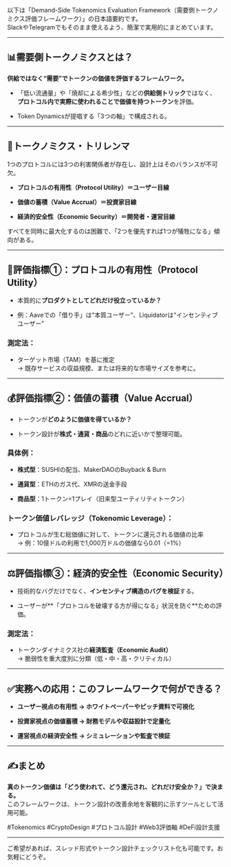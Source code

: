 以下は「Demand-Side Tokenomics Evaluation Framework（需要側トークノミクス評価フレームワーク）」の日本語要約です。  
SlackやTelegramでもそのまま使えるよう、簡潔で実用的にまとめています。

---

## 📊需要側トークノミクスとは？

**供給ではなく“需要”でトークンの価値を評価するフレームワーク。**

- 「低い流通量」や「焼却による希少性」などの**供給側トリック**ではなく、  
    **プロトコル内で実際に使われることで価値を持つトークン**を評価。
    
- Token Dynamicsが提唱する「3つの軸」で構成される。
    

---

## 🔺トークノミクス・トリレンマ

1つのプロトコルには3つの利害関係者が存在し、設計上はそのバランスが不可欠。

- **プロトコルの有用性（Protocol Utility）＝ユーザー目線**
    
- **価値の蓄積（Value Accrual）＝投資家目線**
    
- **経済的安全性（Economic Security）＝開発者・運営目線**
    

すべてを同時に最大化するのは困難で、「2つを優先すれば1つが犠牲になる」傾向がある。

---

## 🧩評価指標①：プロトコルの有用性（Protocol Utility）

- 本質的に**プロダクトとしてどれだけ役立っているか？**
    
- 例：Aaveでの「借り手」は“本質ユーザー”、Liquidatorは“インセンティブユーザー”
    

### 測定法：

- ターゲット市場（TAM）を基に推定  
    → 既存サービスの収益規模、または将来的な市場サイズを参考に。
    

---

## 💰評価指標②：価値の蓄積（Value Accrual）

- トークンが**どのように価値を得ているか？**
    
- トークン設計が**株式・通貨・商品**のどれに近いかで整理可能。
    

### 具体例：

- **株式型**：SUSHIの配当、MakerDAOのBuyback & Burn
    
- **通貨型**：ETHのガス代、XMRの送金手段
    
- **商品型**：1トークン=1プレイ（旧来型ユーティリティトークン）
    

### トークン価値レバレッジ（Tokenomic Leverage）：

- プロトコルが生む総価値に対して、トークンに還元される価値の比率  
    → 例：10億ドルの利用で1,000万ドルの価値なら0.01（=1%）
    

---

## ⚖️評価指標③：経済的安全性（Economic Security）

- 技術的なバグだけでなく、**インセンティブ構造のバグを検証**する。
    
- ユーザーが**「プロトコルを破壊する方が得になる」状況を防ぐ**ための評価。
    

### 測定法：

- トークンダイナミクス社の**経済監査（Economic Audit）**  
    → 脆弱性を重大度別に分類（低・中・高・クリティカル）
    

---

## ✅実務への応用：このフレームワークで何ができる？

- **ユーザー視点の有用性 → ホワイトペーパーやピッチ資料で可視化**
    
- **投資家視点の価値蓄積 → 財務モデルや収益設計で定量化**
    
- **運営視点の経済安全性 → シミュレーションや監査で検証**
    

---

## ✍️まとめ

**真のトークン価値は「どう使われて、どう還元され、どれだけ安全か？」で決まる。**  
このフレームワークは、トークン設計の改善余地を客観的に示すツールとして活用可能。

#Tokenomics #CryptoDesign #プロトコル設計 #Web3評価軸 #DeFi設計支援

---

ご希望があれば、スレッド形式やトークン設計チェックリスト化も可能です。お気軽にどうぞ。
